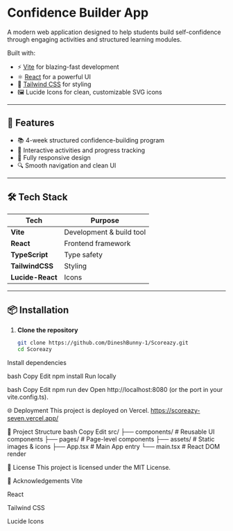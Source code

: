 # Confidence Builder App

A modern web application designed to help students build self-confidence through engaging activities and structured learning modules.

Built with:
- ⚡ [Vite](https://vitejs.dev/) for blazing-fast development
- ⚛️ [React](https://react.dev/) for a powerful UI
- 🎨 [Tailwind CSS](https://tailwindcss.com/) for styling
- 🖼️ Lucide Icons for clean, customizable SVG icons

---

## 🚀 Features

- 📚 4-week structured confidence-building program
- 🎯 Interactive activities and progress tracking
- 📱 Fully responsive design
- 🔍 Smooth navigation and clean UI

---

## 🛠️ Tech Stack

| Tech            | Purpose                     |
|-----------------|-----------------------------|
| **Vite**        | Development & build tool    |
| **React**       | Frontend framework          |
| **TypeScript**  | Type safety                 |
| **TailwindCSS** | Styling                     |
| **Lucide-React**| Icons                       |

---

## 📦 Installation

1. **Clone the repository**
   ```bash
   git clone https://github.com/DineshBunny-1/Scoreazy.git
   cd Scoreazy
Install dependencies

bash
Copy
Edit
npm install
Run locally

bash
Copy
Edit
npm run dev
Open http://localhost:8080 (or the port in your vite.config.ts).

🌐 Deployment
This project is deployed on Vercel.
https://scoreazy-seven.vercel.app/



📂 Project Structure
bash
Copy
Edit
src/
  ├── components/     # Reusable UI components
  ├── pages/          # Page-level components
  ├── assets/         # Static images & icons
  ├── App.tsx         # Main App entry
  └── main.tsx        # React DOM render


📜 License
This project is licensed under the MIT License.

🙌 Acknowledgements
Vite

React

Tailwind CSS

Lucide Icons
